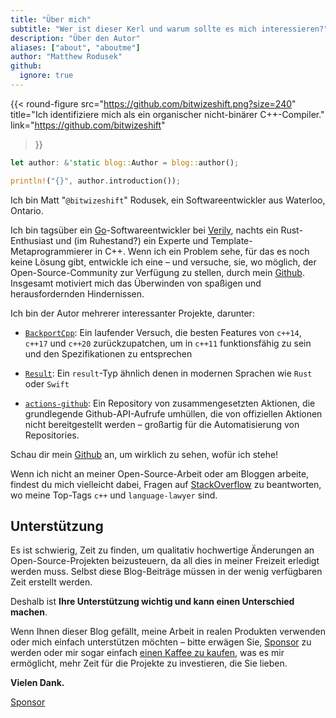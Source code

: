 ```yaml
---
title: "Über mich"
subtitle: "Wer ist dieser Kerl und warum sollte es mich interessieren?"
description: "Über den Autor"
aliases: ["about", "aboutme"]
author: "Matthew Rodusek"
github:
  ignore: true
---
```


{{< round-figure
  src="https://github.com/bitwizeshift.png?size=240"
  title="Ich identifiziere mich als ein organischer nicht-binärer C++-Compiler."
  link="https://github.com/bitwizeshift"
>}}

```rust
let author: &'static blog::Author = blog::author();

println!("{}", author.introduction());
```


Ich bin Matt "`@bitwizeshift`" Rodusek, ein Softwareentwickler aus
Waterloo, Ontario.

Ich bin tagsüber ein [Go][golang]-Softwareentwickler bei [Verily], nachts ein
Rust-Enthusiast und (im Ruhestand?) ein Experte und Template-Metaprogrammierer
in C++. Wenn ich ein Problem sehe, für das es noch keine Lösung gibt, entwickle
ich eine – und versuche, sie, wo möglich, der Open-Source-Community zur
Verfügung zu stellen, durch mein [Github]. Insgesamt motiviert mich das
Überwinden von spaßigen und herausfordernden Hindernissen.

Ich bin der Autor mehrerer interessanter Projekte, darunter:

* [`BackportCpp`](https://github.com/bitwizeshift/backportcpp): Ein laufender
  Versuch, die besten Features von `c++14`, `c++17` und `c++20` zurückzupatchen,
  um in `c++11` funktionsfähig zu sein und den Spezifikationen zu entsprechen

* [`Result`](https://github.com/bitwizeshift/result): Ein `result`-Typ ähnlich
  denen in modernen Sprachen wie `Rust` oder `Swift`

* [`actions-github`](https://github.com/bitwizeshift/actions-github): Ein
  Repository von zusammengesetzten Aktionen, die grundlegende Github-API-Aufrufe
  umhüllen, die von offiziellen Aktionen nicht bereitgestellt werden – großartig
  für die Automatisierung von Repositories.

Schau dir mein [Github] an, um wirklich zu sehen, wofür ich stehe!

Wenn ich nicht an meiner Open-Source-Arbeit oder am Bloggen arbeite, findest du
mich vielleicht dabei, Fragen auf
[StackOverflow](https://stackoverflow.com/users/1678770) zu beantworten, wo
meine Top-Tags `c++` und `language-lawyer` sind.

[golang]: https://go.dev
[Verily]: https://verily.com
[Github]: https://github.com/bitwizeshift

## Unterstützung

Es ist schwierig, Zeit zu finden, um qualitativ hochwertige Änderungen an
Open-Source-Projekten beizusteuern, da all dies in meiner Freizeit erledigt
werden muss. Selbst diese Blog-Beiträge müssen in der wenig verfügbaren Zeit
erstellt werden.

Deshalb ist **Ihre Unterstützung wichtig und kann einen Unterschied machen**.

Wenn Ihnen dieser Blog gefällt, meine Arbeit in realen Produkten verwenden oder
mich einfach unterstützen möchten – bitte erwägen Sie,
[Sponsor](https://github.com/sponsors/bitwizeshift) zu werden oder mir sogar
einfach [einen Kaffee zu kaufen](https://buymeacoffee.com/dsq3XCcBE), was es mir
ermöglicht, mehr Zeit für die Projekte zu investieren, die Sie lieben.

**Vielen Dank.**

<a class="github-button" href="https://github.com/sponsors/bitwizeshift" data-color-scheme="no-preference: light; light: light; dark: dark;" data-icon="octicon-heart" data-size="large" aria-label="Sponsor @bitwizeshift on GitHub">Sponsor</a>
